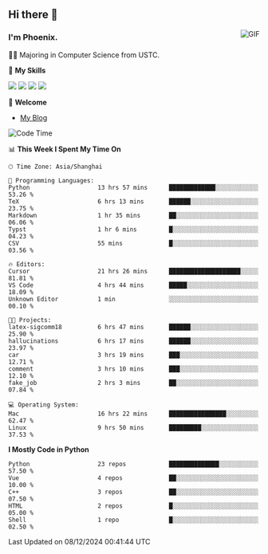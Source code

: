 ## Hi there 👋
<img align="right" alt="GIF" src="https://raw.githubusercontent.com/JoeyBling/JoeyBling/master/pic/pusheencode.gif" />

### I'm Phoenix.

👨‍🎓 Majoring in Computer Science from USTC.

🌟 **My Skills**

![](https://img.shields.io/badge/-Python-3e74a2?style=flat-square&logo=Python&logoColor=fff)
![](https://img.shields.io/badge/-C++-9f62a5?style=flat&logo=cplusplus&logoColor=white)
![](https://img.shields.io/badge/-Linux-185886?style=flat-square&logo=Linux&logoColor=fff)
![](https://img.shields.io/badge/-Rust-ff4136?style=flat-square&logo=Rust&logoColor=fff)

💬 **Welcome**

- [My Blog](https://ysy-phoenix.github.io/)

<!--START_SECTION:waka-->
![Code Time](http://img.shields.io/badge/Code%20Time-1%2C016%20hrs%2020%20mins-blue)

📊 **This Week I Spent My Time On** 

```text
🕑︎ Time Zone: Asia/Shanghai

💬 Programming Languages: 
Python                   13 hrs 57 mins      █████████████░░░░░░░░░░░░   53.26 % 
TeX                      6 hrs 13 mins       ██████░░░░░░░░░░░░░░░░░░░   23.75 % 
Markdown                 1 hr 35 mins        ██░░░░░░░░░░░░░░░░░░░░░░░   06.06 % 
Typst                    1 hr 6 mins         █░░░░░░░░░░░░░░░░░░░░░░░░   04.23 % 
CSV                      55 mins             █░░░░░░░░░░░░░░░░░░░░░░░░   03.56 % 

🔥 Editors: 
Cursor                   21 hrs 26 mins      ████████████████████░░░░░   81.81 % 
VS Code                  4 hrs 44 mins       █████░░░░░░░░░░░░░░░░░░░░   18.09 % 
Unknown Editor           1 min               ░░░░░░░░░░░░░░░░░░░░░░░░░   00.10 % 

🐱‍💻 Projects: 
latex-sigcomm18          6 hrs 47 mins       ██████░░░░░░░░░░░░░░░░░░░   25.90 % 
hallucinations           6 hrs 17 mins       ██████░░░░░░░░░░░░░░░░░░░   23.97 % 
car                      3 hrs 19 mins       ███░░░░░░░░░░░░░░░░░░░░░░   12.71 % 
comment                  3 hrs 10 mins       ███░░░░░░░░░░░░░░░░░░░░░░   12.10 % 
fake_job                 2 hrs 3 mins        ██░░░░░░░░░░░░░░░░░░░░░░░   07.84 % 

💻 Operating System: 
Mac                      16 hrs 22 mins      ████████████████░░░░░░░░░   62.47 % 
Linux                    9 hrs 50 mins       █████████░░░░░░░░░░░░░░░░   37.53 % 
```

**I Mostly Code in Python** 

```text
Python                   23 repos            ██████████████░░░░░░░░░░░   57.50 % 
Vue                      4 repos             ██░░░░░░░░░░░░░░░░░░░░░░░   10.00 % 
C++                      3 repos             ██░░░░░░░░░░░░░░░░░░░░░░░   07.50 % 
HTML                     2 repos             █░░░░░░░░░░░░░░░░░░░░░░░░   05.00 % 
Shell                    1 repo              █░░░░░░░░░░░░░░░░░░░░░░░░   02.50 % 
```




 Last Updated on 08/12/2024 00:41:44 UTC
<!--END_SECTION:waka-->

<!--
**ysy-phoenix/ysy-phoenix** is a ✨ _special_ ✨ repository because its `README.md` (this file) appears on your GitHub profile.

Here are some ideas to get you started:

- 🔭 I’m currently working on ...
- 🌱 I’m currently learning ...
- 👯 I’m looking to collaborate on ...
- 🤔 I’m looking for help with ...
- 💬 Ask me about ...
- 📫 How to reach me: ...
- 😄 Pronouns: ...
- ⚡ Fun fact: ...
-->

